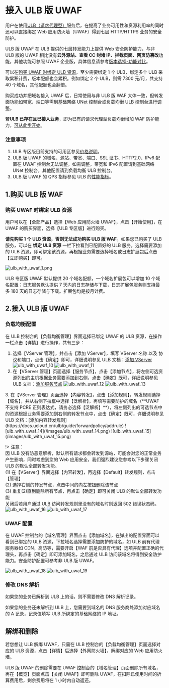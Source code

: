 # 接入 ULB 版 UWAF

用户在使用[ULB（请求代理型）](https://docs.ucloud.cn/ulb/intro/architecture?id=%e5%a4%96%e7%bd%91ulb7)服务后，在提高了业务可用性和资源利用率的同时还可以直接绑定 Web 应用防火墙（UWAF）得到七层 HTTP/HTTPS 业务的安全防护。

ULB 版 UWAF 在 ULB 提供的七层转发能力上提供 Web 安全防护能力，与非 ULB 版的 UWAF 相比没有**云外源站、查看 CC 封堵 IP、拦截页面、网页防篡改**功能，其他功能可参照 UWAF 企业版，具体信息请参考[版本选择-功能对比](/uewaf/steer/Version_selection?id=功能说明)。

可以在[购买 UWAF 时绑定 ULB 资源](/uewaf/use/ULB_with_UWAF?id=购买UWAF时绑定ULB资源)，至少需要绑定 1 个 ULB，绑定多个 ULB 采取累积计费，版本配额也会累积。例如绑定 2 个 ULB，则需 7300 元/月，共支持 40 个域名，其他配额也会翻倍。

购买成功并把域名接入 UWAF 后，日常使用与非 ULB 版 WAF 大体一致，但转发面功能如带宽、端口等需到基础网络 UNet 控制台或负载均衡 ULB 控制台进行调整。

若**ULB 已存在且已接入业务**，即为已有的请求代理型负载均衡增加 WAF 防护能力，[可从此步开始](/uewaf/use/ULB_with_UWAF?id=anchor)。

### 注意事项

1. ULB 专区版目前支持的可用区参见[价格说明](/uewaf/steer/Price?id=ULB版UWAF)。
2. ULB 版 UWAF 的域名、源站、带宽、端口、SSL 证书、HTTP2.0、IPv6 配置在 UWAF 控制台无法调整，如需调整，带宽和 IPv6 配置请到基础网络 UNet 控制台，其他配置请到负载均衡 ULB 控制台。
3. ULB 版 UWAF 的 QPS 指标参见 ULB 的[性能指标](https://docs.ucloud.cn/ulb/intro/performance)。

## 1.购买 ULB 版 WAF

### 购买 UWAF 时绑定 ULB 资源

用户可以在【全部产品】选择【Web 应用防火墙 UWAF】，点击【开始使用】，在 UWAF 的购买界面，选择【ULB 专区版】进行购买。

**请先购买 1 个 ULB 资源，否则无法成功购买 ULB 版 WAF**。如果您已购买了 ULB 服务，可以在 **绑定 ULB 资源** 一栏下拉看到已配置好的 ULB 服务，选择需要添加的 ULB 资源，即可绑定该资源，再根据业务需要选择域名或日志扩展包后点击【立即购买】即可。

![ulb_with_uwaf_1.png](/images/ulb_with_uwaf_1.png)

ULB 专区版 UWAF 默认提供 20 个域名配额，一个域名扩展包可以增加 10 个域名配置；日志服务默认提供 7 天内的日志存储与下载，日志扩展包服务则支持最多 180 天的日志存储与下载。扩展包均是按月计费。

## 2.接入 ULB 版 UWAF

### 负载均衡配置

在 ULB 控制台的【负载均衡管理】界面选择已绑定 UWAF 的 ULB 资源，在操作一栏点击【详情】进行操作，共有三步：

1. 选择【VServer 管理】，并点击【添加 VServer】，填写 VServer 名称 以及 协议和端口，点击【确定】即可，详细说明参见 ULB 文档：[添加 VServer](https://docs.ucloud.cn/ulb/guide/vserver/createvserver)
   ![ulb_with_uwaf_10](/images/ulb_with_uwaf_10.png)
   ![ulb_with_uwaf_11](/images/ulb_with_uwaf_11.png)
2. 在【VServer 管理】页面选择【服务节点】，点击【添加节点】，将左侧可选资源列出的主机根据业务需要添加到右侧，点击【确定】既可，详细说明参见 ULB 文档：[添加服务节点](https://docs.ucloud.cn/ulb/guide/realserver/addrealserver)
![ulb_with_uwaf_12](/images/ulb_with_uwaf_12.png)
![ulb_with_uwaf_13](/images/ulb_with_uwaf_13.png)
<div id='anchor'></div>
3. 在【VServer 管理】页面选择【内容转发】，点击【添加规则】，转发规则选择【域名】，并从右侧下拉框中选择【泛解析】，再填写需要防护的域名（**UWAF 不支持 PCRE 正则表达式，请务必选择【泛解析】**），将左侧列出的可选节点中的资源根据业务需要添加到右侧的转发节点中，点击【确定】既可，详细说明参见 ULB 文档：[添加内容转发规则](https://docs.ucloud.cn/ulb/guide/forwardpolicy/addrule)
   ![ulb_with_uwaf_14](/images/ulb_with_uwaf_14.png)
   ![ulb_with_uwaf_15](/images/ulb_with_uwaf_15.png)

!> 注意：  
因 ULB 没有防恶意解析，默认所有请求都会转发到源站，可能会对您的正常业务产生影响，同时考虑到您的 Web 应用安全，我们强烈建议您参考以下步骤关闭 ULB 的默认全部转发功能。  
(1) 在【VServer】界面选择【内容转发】，再选择【Default】转发规则，点击【管理】  
(2) 选择右侧的转发节点，点击中间的向左按钮删除该节点  
(3) 重复(2)直到删除所有节点，再点击【确定】即可关闭 ULB 的默认全部转发功能  
关闭后若用户通过 ULB 访问转发规则里没有的域名时则返回 502 错误状态码。  
![ulb_with_uwaf_16](/images/ulb_with_uwaf_16.png)
![ulb_with_uwaf_17](/images/ulb_with_uwaf_17.png)

### UWAF 配置

在 UWAF 控制台的【域名管理】界面点击【添加域名】，在弹出的配置界面可以看到已绑定的 ULB 资源，下拉域名选择需要添加防护的域名，如 ULB 前有代理服务器如 CDN，高防等，需要开启【WAF 前是否具有代理】选项并配置正确的代理头，再点击【确定】即可添加域名，之后通过 ULB 访问该域名将得到安全防护能力。安全防护配置可参考非 ULB 版 UWAF。

![ulb_with_uwaf_18](/images/ulb_with_uwaf_18.png)
![ulb_with_uwaf_19](/images/ulb_with_uwaf_19.png)

### 修改 DNS 解析

如果您的业务已解析到 ULB 上的话，则不需要修改 DNS 解析记录。

如果您的业务还未解析到 ULB 上，您需要到域名的 DNS 服务商处添加对应域名的 A 记录，记录值填写 ULB 所绑定的基础网络的 IP 地址。

## 解绑和删除

若您想让 ULB 解绑 UWAF，只需在 ULB 控制台的【负载均衡管理】页面选择对应的 ULB 资源，点击【详情】后选择【外网防火墙】，解绑对应的 Web 应用防火墙。

ULB 版 UWAF 的删除需要在 UWAF 控制台的【域名管理】页面删除所有域名，再在【概览】页面点击【关闭 UWAF】即可删除 UWAF，在扣除已使用时间的折算费用后，剩余费用将在 1 小时内自动返还。
